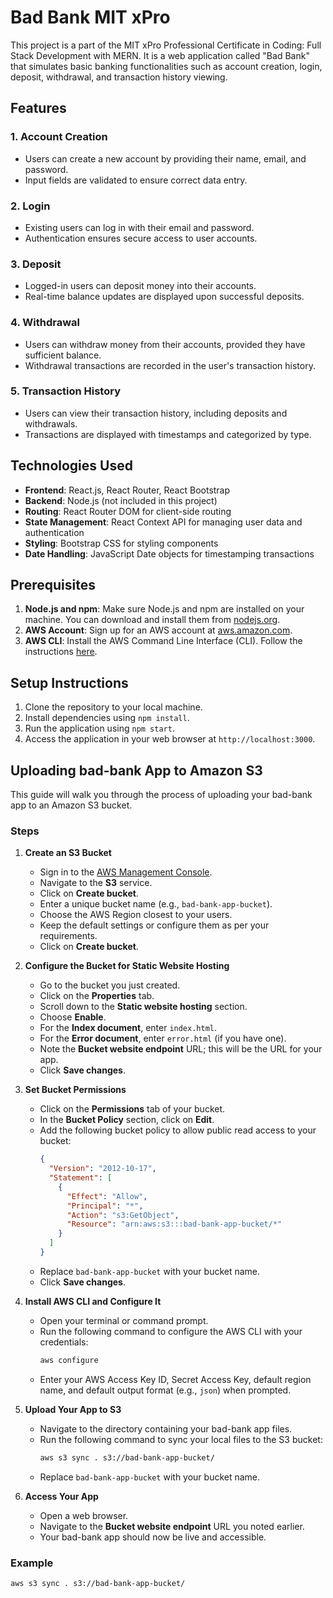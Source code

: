 # Bad Bank MIT xPro

This project is a part of the MIT xPro Professional Certificate in Coding: Full Stack Development with MERN. It is a web application called "Bad Bank" that simulates basic banking functionalities such as account creation, login, deposit, withdrawal, and transaction history viewing.

## Features

### 1. Account Creation
- Users can create a new account by providing their name, email, and password.
- Input fields are validated to ensure correct data entry.

### 2. Login
- Existing users can log in with their email and password.
- Authentication ensures secure access to user accounts.

### 3. Deposit
- Logged-in users can deposit money into their accounts.
- Real-time balance updates are displayed upon successful deposits.

### 4. Withdrawal
- Users can withdraw money from their accounts, provided they have sufficient balance.
- Withdrawal transactions are recorded in the user's transaction history.

### 5. Transaction History
- Users can view their transaction history, including deposits and withdrawals.
- Transactions are displayed with timestamps and categorized by type.

## Technologies Used

- **Frontend**: React.js, React Router, React Bootstrap
- **Backend**: Node.js (not included in this project)
- **Routing**: React Router DOM for client-side routing
- **State Management**: React Context API for managing user data and authentication
- **Styling**: Bootstrap CSS for styling components
- **Date Handling**: JavaScript Date objects for timestamping transactions

## Prerequisites

1. **Node.js and npm**: Make sure Node.js and npm are installed on your machine. You can download and install them from [nodejs.org](https://nodejs.org/).
2. **AWS Account**: Sign up for an AWS account at [aws.amazon.com](https://aws.amazon.com/).
3. **AWS CLI**: Install the AWS Command Line Interface (CLI). Follow the instructions [here](https://docs.aws.amazon.com/cli/latest/userguide/install-cliv2.html).

## Setup Instructions

1. Clone the repository to your local machine.
2. Install dependencies using `npm install`.
3. Run the application using `npm start`.
4. Access the application in your web browser at `http://localhost:3000`.

## Uploading bad-bank App to Amazon S3

This guide will walk you through the process of uploading your bad-bank app to an Amazon S3 bucket.

### Steps

1. **Create an S3 Bucket**

   - Sign in to the [AWS Management Console](https://aws.amazon.com/console/).
   - Navigate to the **S3** service.
   - Click on **Create bucket**.
   - Enter a unique bucket name (e.g., `bad-bank-app-bucket`).
   - Choose the AWS Region closest to your users.
   - Keep the default settings or configure them as per your requirements.
   - Click on **Create bucket**.

2. **Configure the Bucket for Static Website Hosting**

   - Go to the bucket you just created.
   - Click on the **Properties** tab.
   - Scroll down to the **Static website hosting** section.
   - Choose **Enable**.
   - For the **Index document**, enter `index.html`.
   - For the **Error document**, enter `error.html` (if you have one).
   - Note the **Bucket website endpoint** URL; this will be the URL for your app.
   - Click **Save changes**.

3. **Set Bucket Permissions**

   - Click on the **Permissions** tab of your bucket.
   - In the **Bucket Policy** section, click on **Edit**.
   - Add the following bucket policy to allow public read access to your bucket:
     ```json
     {
       "Version": "2012-10-17",
       "Statement": [
         {
           "Effect": "Allow",
           "Principal": "*",
           "Action": "s3:GetObject",
           "Resource": "arn:aws:s3:::bad-bank-app-bucket/*"
         }
       ]
     }
     ```
   - Replace `bad-bank-app-bucket` with your bucket name.
   - Click **Save changes**.

4. **Install AWS CLI and Configure It**

   - Open your terminal or command prompt.
   - Run the following command to configure the AWS CLI with your credentials:
     ```sh
     aws configure
     ```
   - Enter your AWS Access Key ID, Secret Access Key, default region name, and default output format (e.g., `json`) when prompted.

5. **Upload Your App to S3**

   - Navigate to the directory containing your bad-bank app files.
   - Run the following command to sync your local files to the S3 bucket:
     ```sh
     aws s3 sync . s3://bad-bank-app-bucket/
     ```
   - Replace `bad-bank-app-bucket` with your bucket name.

6. **Access Your App**

   - Open a web browser.
   - Navigate to the **Bucket website endpoint** URL you noted earlier.
   - Your bad-bank app should now be live and accessible.

### Example

```sh
aws s3 sync . s3://bad-bank-app-bucket/
